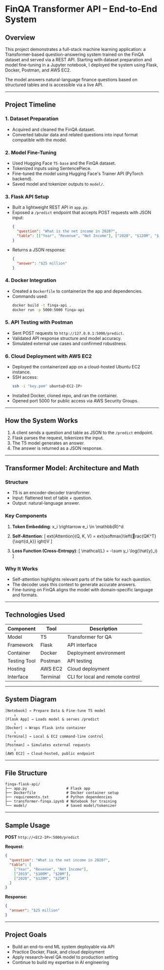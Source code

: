 # FinQA Transformer API – End-to-End System

## Overview

This project demonstrates a full-stack machine learning application: a Transformer-based question-answering system trained on the FinQA dataset and served via a REST API. Starting with dataset preparation and model fine-tuning in a Jupyter notebook, I deployed the system using Flask, Docker, Postman, and AWS EC2.

The model answers natural-language finance questions based on structured tables and is accessible via a live API.

---

## Project Timeline

### 1. Dataset Preparation
- Acquired and cleaned the FinQA dataset.
- Converted tabular data and related questions into input format compatible with the model.

### 2. Model Fine-Tuning
- Used Hugging Face `T5-base` and the FinQA dataset.
- Tokenized inputs using SentencePiece.
- Fine-tuned the model using Hugging Face's Trainer API (PyTorch backend).
- Saved model and tokenizer outputs to `model/`.

### 3. Flask API Setup
- Built a lightweight REST API in `app.py`.
- Exposed a `/predict` endpoint that accepts POST requests with JSON input:
  ```json
  {
    "question": "What is the net income in 2020?",
    "table": [["Year", "Revenue", "Net Income"], ["2020", "$120M", "$25M"]]
  }
  ```
- Returns a JSON response:
  ```json
  {
    "answer": "$25 million"
  }
  ```

### 4. Docker Integration
- Created a `Dockerfile` to containerize the app and dependencies.
- Commands used:
  ```bash
  docker build -t finqa-api .
  docker run -p 5000:5000 finqa-api
  ```

### 5. API Testing with Postman
- Sent POST requests to `http://127.0.0.1:5000/predict`.
- Validated API response structure and model accuracy.
- Simulated external use cases and confirmed robustness.

### 6. Cloud Deployment with AWS EC2
- Deployed the containerized app on a cloud-hosted Ubuntu EC2 instance.
- SSH access:
  ```bash
  ssh -i "key.pem" ubuntu@<EC2-IP>
  ```
- Installed Docker, cloned repo, and ran the container.
- Opened port 5000 for public access via AWS Security Groups.

---

## How the System Works

1. A client sends a question and table as JSON to the `/predict` endpoint.
2. Flask parses the request, tokenizes the input.
3. The T5 model generates an answer.
4. The answer is returned as a JSON response.

---

## Transformer Model: Architecture and Math

### Structure
- T5 is an encoder-decoder transformer.
- Input: flattened text of table + question.
- Output: natural-language answer.

### Key Components
1. **Token Embedding**:
  x_i \rightarrow e_i \in \mathbb{R}^d


2. **Self-Attention**:
   \[
   	ext{Attention}(Q, K, V) = 	ext{softmax}\left(rac{QK^T}{\sqrt{d_k}}
ight)V
   \]

3. **Loss Function (Cross-Entropy)**:
   \[
   \mathcal{L} = -\sum y_i \log(\hat{y}_i)
   \]

### Why It Works
- Self-attention highlights relevant parts of the table for each question.
- The decoder uses this context to generate accurate answers.
- Fine-tuning on FinQA aligns the model with domain-specific language and formats.

---

## Technologies Used

| Component     | Tool        | Description                      |
|---------------|-------------|----------------------------------|
| Model         | T5          | Transformer for QA               |
| Framework     | Flask       | API interface                    |
| Container     | Docker      | Deployment environment           |
| Testing Tool  | Postman     | API testing                      |
| Hosting       | AWS EC2     | Cloud deployment                 |
| Interface     | Terminal    | CLI for local and remote control |

---

## System Diagram

```plaintext
[Notebook] → Prepare Data & Fine-tune T5 model
    ↓
[Flask App] → Loads model & serves /predict
    ↓
[Docker] → Wraps Flask into container
    ↓
[Terminal] → Local & EC2 command-line control
    ↓
[Postman] → Simulates external requests
    ↓
[AWS EC2] → Cloud-hosted, public endpoint
```

---

## File Structure

```
finqa-flask-api/
├── app.py                  # Flask app
├── Dockerfile              # Docker container setup
├── requirements.txt        # Python dependencies
├── transformer-finqa.ipynb # Notebook for training
└── model/                  # Saved model/tokenizer
```

---

## Sample Usage

**POST** `http://<EC2-IP>:5000/predict`

**Request:**
```json
{
  "question": "What is the net income in 2020?",
  "table": [
    ["Year", "Revenue", "Net Income"],
    ["2019", "$100M", "$20M"],
    ["2020", "$120M", "$25M"]
  ]
}
```

**Response:**
```json
{
  "answer": "$25 million"
}
```

---

## Project Goals

- Build an end-to-end ML system deployable via API
- Practice Docker, Flask, and cloud deployment
- Apply research-level QA model to production setting
- Continue to build my expertise in AI engineering
